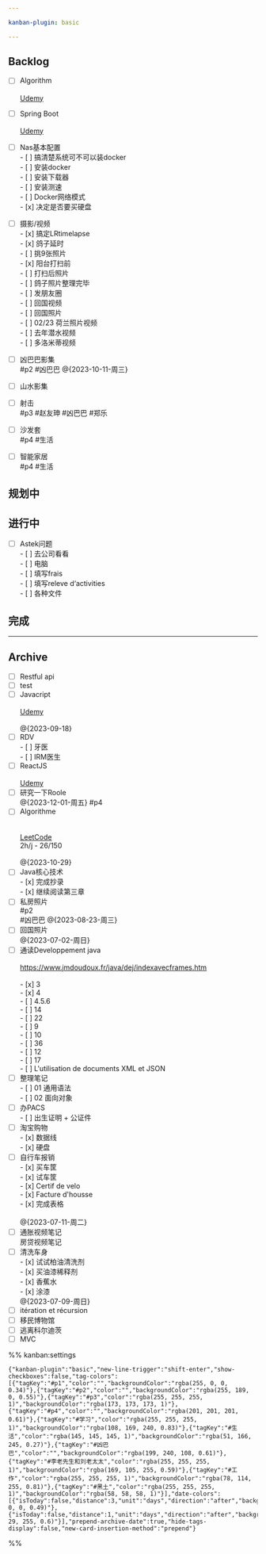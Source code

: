 ```yaml
---

kanban-plugin: basic

---
```


## Backlog

- [ ] Algorithm<br><br>[Udemy](https://diggers.udemy.com/course/java-data-structures-and-algorithms-masterclass/learn/lecture/25320718?start=30#overview)
- [ ] Spring Boot<br><br>[Udemy](https://diggers.udemy.com/course/spring-hibernate-tutorial/learn/lecture/5116996?start=0#overview)
- [ ] Nas基本配置<br>- [ ] 搞清楚系统可不可以装docker<br>- [ ] 安装docker<br>- [ ] 安装下载器<br>- [ ] 安装测速<br>- [ ] Docker网络模式<br>- [x] 决定是否要买硬盘
- [ ] 摄影/视频<br>- [x] 搞定LRtimelapse<br>- [x] 鸽子延时<br>	- [ ] 挑9张照片<br>	- [x] 阳台打扫前<br>	- [ ] 打扫后照片<br>	- [ ] 鸽子照片整理完毕<br>	- [ ] 发朋友圈<br>- [ ] 回国视频<br>- [ ] 回国照片<br>- [ ] 02/23 荷兰照片视频 <br>- [ ] 去年潜水视频<br>- [ ] 多洛米蒂视频
- [ ] 凶巴巴影集<br>#p2 #凶巴巴 @{2023-10-11-周三}
- [ ] 山水影集
- [ ] 射击<br>#p3 #赵友珅 #凶巴巴 #郑乐
- [ ] 沙发套<br>#p4 #生活
- [ ] 智能家居<br>#p4 #生活


## 规划中



## 进行中

- [ ] Astek问题<br>- [ ] 去公司看看<br>- [ ] 电脑<br>- [ ] 填写frais<br>- [ ] 填写releve d‘activities<br>- [ ] 各种文件


## 完成



***

## Archive

- [ ] Restful api
- [ ] test
- [ ] Javacript<br><br>[Udemy](https://diggers.udemy.com/course/javascript-flash-course-beginner-to-advanced/learn/lecture/36205244#overview)<br><br>@{2023-09-18}
- [ ] RDV<br>- [ ] 牙医<br>- [ ] IRM医生
- [ ] ReactJS<br><br>[Udemy](https://diggers.udemy.com/course/react-redux/learn/lecture/12531044#overview)
- [ ] 研究一下Roole<br>@{2023-12-01-周五} #p4
- [ ] Algorithme<br><br><br>[LeetCode](https://leetcode.com/studyplan/top-interview-150/)<br>2h/j - 26/150<br><br>@{2023-10-29}
- [ ] Java核心技术<br>- [x] 完成抄录<br>- [x] 继续阅读第三章
- [ ] 私房照片<br>#p2 <br>#凶巴巴 @{2023-08-23-周三}
- [ ] 回国照片<br>@{2023-07-02-周日}
- [ ] 通读Developpement java<br><br>https://www.jmdoudoux.fr/java/dej/indexavecframes.htm<br><br>- [x] 3<br>- [x] 4<br>	- [ ] 4.5.6<br>- [ ] 14<br>- [ ] 22<br>- [ ] 9<br>- [ ] 10<br>- [ ] 36<br>- [ ] 12<br>- [ ] 17<br>- [ ] L'utilisation de documents XML et JSON
- [ ] 整理笔记<br>- [ ] 01 通用语法<br>- [ ] 02 面向对象
- [ ] 办PACS<br>- [ ] 出生证明 + 公证件
- [ ] 淘宝购物<br>- [x] 数据线<br>- [x] 硬盘
- [ ] 自行车报销<br>- [x]  买车筐<br>- [x]  试车筐<br>- [x]  Certif de velo<br>- [x]  Facture d'housse<br>- [x]  完成表格<br><br>@{2023-07-11-周二}
- [ ] 通胀视频笔记<br>房贷视频笔记
- [ ] 清洗车身<br>- [x] 试试柏油清洗剂<br>- [x] 买油漆稀释剂<br>- [x] 香蕉水<br>- [x] 涂漆<br>@{2023-07-09-周日}
- [ ] itération et récursion
- [ ] 移民博物馆
- [ ] 逃离科尔迪茨
- [ ] MVC

%% kanban:settings
```
{"kanban-plugin":"basic","new-line-trigger":"shift-enter","show-checkboxes":false,"tag-colors":[{"tagKey":"#p1","color":"","backgroundColor":"rgba(255, 0, 0, 0.34)"},{"tagKey":"#p2","color":"","backgroundColor":"rgba(255, 189, 0, 0.55)"},{"tagKey":"#p3","color":"rgba(255, 255, 255, 1)","backgroundColor":"rgba(173, 173, 173, 1)"},{"tagKey":"#p4","color":"","backgroundColor":"rgba(201, 201, 201, 0.61)"},{"tagKey":"#学习","color":"rgba(255, 255, 255, 1)","backgroundColor":"rgba(108, 169, 240, 0.83)"},{"tagKey":"#生活","color":"rgba(145, 145, 145, 1)","backgroundColor":"rgba(51, 166, 245, 0.27)"},{"tagKey":"#凶巴巴","color":"","backgroundColor":"rgba(199, 240, 108, 0.61)"},{"tagKey":"#李老先生和刘老太太","color":"rgba(255, 255, 255, 1)","backgroundColor":"rgba(169, 105, 255, 0.59)"},{"tagKey":"#工作","color":"rgba(255, 255, 255, 1)","backgroundColor":"rgba(78, 114, 255, 0.81)"},{"tagKey":"#黑土","color":"rgba(255, 255, 255, 1)","backgroundColor":"rgba(58, 58, 58, 1)"}],"date-colors":[{"isToday":false,"distance":3,"unit":"days","direction":"after","backgroundColor":"rgba(255, 0, 0, 0.49)"},{"isToday":false,"distance":1,"unit":"days","direction":"after","backgroundColor":"rgba(203, 29, 255, 0.6)"}],"prepend-archive-date":true,"hide-tags-display":false,"new-card-insertion-method":"prepend"}
```
%%